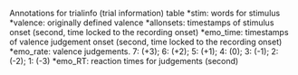 Annotations for trialinfo (trial information) table 
*stim: words for stimulus
*valence: originally defined valence
*allonsets: timestamps of stimulus onset (second, time locked to the recording onset)
*emo_time: timestamps of valence judgement onset (second, time locked to the recording onset)
*emo_rate: valence judgements. 7: (+3); 6: (+2); 5: (+1); 4: (0); 3: (-1); 2: (-2); 1: (-3)
*emo_RT: reaction times for judgements (second)

